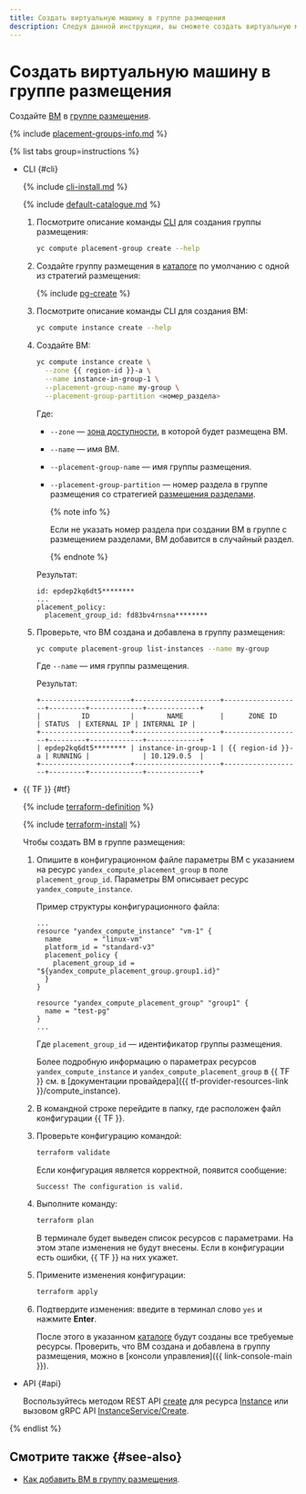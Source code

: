 ```yaml
---
title: Создать виртуальную машину в группе размещения
description: Следуя данной инструкции, вы сможете создать виртуальную машину в группе размещения.
---
```


# Создать виртуальную машину в группе размещения


Создайте [ВМ](../../concepts/vm.md) в [группе размещения](../../concepts/placement-groups.md).

{% include [placement-groups-info.md](../../../_includes/compute/placement-groups-info.md) %}

{% list tabs group=instructions %}

- CLI {#cli}

  {% include [cli-install.md](../../../_includes/cli-install.md) %}

  {% include [default-catalogue.md](../../../_includes/default-catalogue.md) %}

  1. Посмотрите описание команды [CLI](../../../cli/) для создания группы размещения:

     ```bash
     yc compute placement-group create --help
     ```

  1. Создайте группу размещения в [каталоге](../../../resource-manager/concepts/resources-hierarchy.md#folder) по умолчанию с одной из стратегий размещения:

     {% include [pg-create](../../../_includes/compute/placement-groups-create.md) %}

  1. Посмотрите описание команды CLI для создания ВМ:

     ```bash
     yc compute instance create --help
     ```

  1. Создайте ВМ:

     ```bash
     yc compute instance create \
       --zone {{ region-id }}-a \
       --name instance-in-group-1 \
       --placement-group-name my-group \
       --placement-group-partition <номер_раздела>
     ```

     Где:
     * `--zone` — [зона доступности](../../../overview/concepts/geo-scope.md), в которой будет размещена ВМ.
     * `--name` — имя ВМ.
     * `--placement-group-name` — имя группы размещения.
     * `--placement-group-partition` — номер раздела в группе размещения со стратегией [размещения разделами](../../concepts/placement-groups.md#partition).

       {% note info %}

       Если не указать номер раздела при создании ВМ в группе с размещением разделами, ВМ добавится в случайный раздел.

       {% endnote %}

     Результат:

     ```text
     id: epdep2kq6dt5********
     ...
     placement_policy:
       placement_group_id: fd83bv4rnsna********
     ```

  1. Проверьте, что ВМ создана и добавлена в группу размещения:

     ```bash
     yc compute placement-group list-instances --name my-group
     ```

     Где `--name` — имя группы размещения.

     Результат:

     ```text
     +----------------------+---------------------+-------------------+---------+-------------+-------------+
     |          ID          |        NAME         |      ZONE ID      | STATUS  | EXTERNAL IP | INTERNAL IP |
     +----------------------+---------------------+-------------------+---------+-------------+-------------+
     | epdep2kq6dt5******** | instance-in-group-1 | {{ region-id }}-a | RUNNING |             | 10.129.0.5  |
     +----------------------+---------------------+-------------------+---------+-------------+-------------+
     ```

- {{ TF }} {#tf}

  {% include [terraform-definition](../../../_tutorials/_tutorials_includes/terraform-definition.md) %}

  {% include [terraform-install](../../../_includes/terraform-install.md) %}

  Чтобы создать ВМ в группе размещения:
  1. Опишите в конфигурационном файле параметры ВМ с указанием на ресурс `yandex_compute_placement_group` в поле `placement_group_id`. Параметры ВМ описывает ресурс `yandex_compute_instance`.

     Пример структуры конфигурационного файла:

     ```hcl
     ...
     resource "yandex_compute_instance" "vm-1" {
       name        = "linux-vm"
       platform_id = "standard-v3"
       placement_policy {
         placement_group_id = "${yandex_compute_placement_group.group1.id}"
       }
     }

     resource "yandex_compute_placement_group" "group1" {
       name = "test-pg"
     }
     ...
     ```

     Где `placement_group_id` — идентификатор группы размещения.

     Более подробную информацию о параметрах ресурсов `yandex_compute_instance` и `yandex_compute_placement_group` в {{ TF }} см. в [документации провайдера]({{ tf-provider-resources-link }}/compute_instance).
  1. В командной строке перейдите в папку, где расположен файл конфигурации {{ TF }}.
  1. Проверьте конфигурацию командой:

     ```bash
     terraform validate
     ```

     Если конфигурация является корректной, появится сообщение:

     ```text
     Success! The configuration is valid.
     ```

  1. Выполните команду:

     ```bash
     terraform plan
     ```

     В терминале будет выведен список ресурсов с параметрами. На этом этапе изменения не будут внесены. Если в конфигурации есть ошибки, {{ TF }} на них укажет.
  1. Примените изменения конфигурации:

     ```bash
     terraform apply
     ```

  1. Подтвердите изменения: введите в терминал слово `yes` и нажмите **Enter**.

     После этого в указанном [каталоге](../../../resource-manager/concepts/resources-hierarchy.md#folder) будут созданы все требуемые ресурсы. Проверить, что ВМ создана и добавлена в группу размещения, можно в [консоли управления]({{ link-console-main }}).

- API {#api}

  Воспользуйтесь методом REST API [create](../../api-ref/Instance/create.md) для ресурса [Instance](../../api-ref/Instance/index.md) или вызовом gRPC API [InstanceService/Create](../../api-ref/grpc/Instance/create.md).

{% endlist %}

## Смотрите также {#see-also}

* [Как добавить ВМ в группу размещения](add-vm.md).